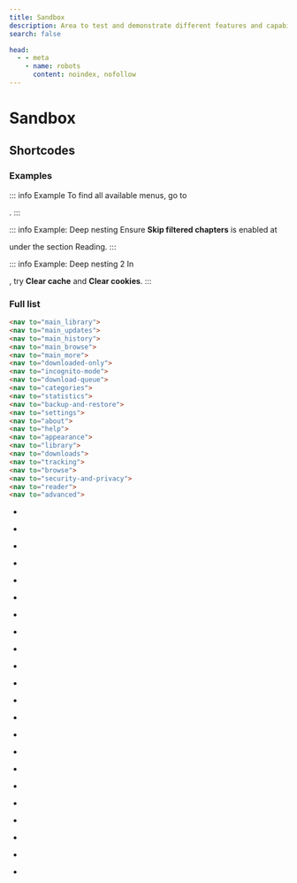 ```yaml
---
title: Sandbox
description: Area to test and demonstrate different features and capabilities.
search: false

head:
  - - meta
    - name: robots
	  content: noindex, nofollow
---
```


# Sandbox

## Shortcodes

### Examples
::: info Example
To find all available menus, go to <nav to="main_more">.
:::

::: info Example: Deep nesting
Ensure **Skip filtered chapters** is enabled at <nav to="reader"> under the section Reading.
:::

::: info Example: Deep nesting 2
In <nav to="advanced">, try **Clear cache** and **Clear cookies**.
:::

### Full list

```html
<nav to="main_library">
<nav to="main_updates">
<nav to="main_history">
<nav to="main_browse">
<nav to="main_more">
<nav to="downloaded-only">
<nav to="incognito-mode">
<nav to="download-queue">
<nav to="categories">
<nav to="statistics">
<nav to="backup-and-restore">
<nav to="settings">
<nav to="about">
<nav to="help">
<nav to="appearance">
<nav to="library">
<nav to="downloads">
<nav to="tracking">
<nav to="browse">
<nav to="security-and-privacy">
<nav to="reader">
<nav to="advanced">
```
- <nav to="main_library">
- <nav to="main_updates">
- <nav to="main_history">
- <nav to="main_browse">
- <nav to="main_more">
- <nav to="downloaded-only">
- <nav to="incognito-mode">
- <nav to="download-queue">
- <nav to="categories">
- <nav to="statistics">
- <nav to="backup-and-restore">
- <nav to="settings">
- <nav to="about">
- <nav to="help">
- <nav to="appearance">
- <nav to="library">
- <nav to="downloads">
- <nav to="tracking">
- <nav to="browse">
- <nav to="security-and-privacy">
- <nav to="reader">
- <nav to="advanced">

<style lang="stylus" scoped>
#full-list + div + ul {
	padding-left: unset
	list-style: none
}
</style>
